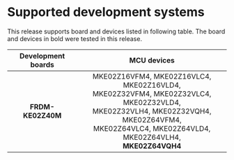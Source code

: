 # Supported development systems

This release supports board and devices listed in following table. The board and devices in bold were tested in this release.

|Development boards|MCU devices|
|:--:              |:--:       |
|**FRDM-KE02Z40M**|MKE02Z16VFM4, MKE02Z16VLC4, MKE02Z16VLD4,<br> MKE02Z32VFM4, MKE02Z32VLC4, MKE02Z32VLD4,<br> MKE02Z32VLH4, MKE02Z32VQH4, MKE02Z64VFM4,<br> MKE02Z64VLC4, MKE02Z64VLD4, MKE02Z64VLH4,<br> **MKE02Z64VQH4**|

